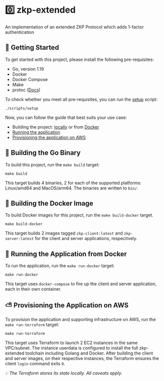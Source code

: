 # :zero: zkp-extended

An implementation of an extended ZKP Protocol which adds 1-factor authentication

## :hatching_chick: Getting Started

To get started with this project, please install the following pre-requisites:

* Go, version 1.19
* Docker
* Docker Compose
* Make
* protoc ([Docs](https://grpc.io/docs/protoc-installation/))

To check whether you meet all pre-requisites, you can run the
[setup](./scripts/setup) script:

```
./scripts/setup
```

Now, you can follow the guide that best suits your use case:

* Building the project: [locally](#beaver-building-the-go-binary) or from [Docker](#whale-building-the-docker-image)
* [Running the application](#whale-running-the-application-from-docker)
* [Provisioning the application on AWS](#partly_sunny-provisioning-the-application-on-aws)

## :beaver: Building the Go Binary

To build this project, run the `make build` target:

```
make build
```

This target builds 4 binaries, 2 for each of the supported platforms:
Linux/amd64 and MacOS/arm64. The binaries are written to `bin/`.

## :whale: Building the Docker Image

To build Docker images for this project, run the `make build-docker` target.

```
make build-docker
```

This target builds 2 images tagged `zkp-client:latest` and `zkp-server:latest`
for the client and server applications, respectively.

## :whale: Running the Application from Docker

To run the application, run the `make run-docker` target:

```
make run-docker
```

This target uses `docker-compose` to fire up the client and server application,
each in their own container.

## :partly_sunny: Provisioning the Application on AWS

To provision the application and supporting infrastructure on AWS, run the `make
run-terraform` target:

```
make run-terraform
```

This target uses Terraform to launch 2 EC2 instances in the same VPC/subnet. The
instance userdata is configured to install the full zkp-extended toolchain
including Golang and Docker. After building the client and server images, on
their respective instances, the Terraform ensures the client `login` command
exits `0`.

:bulb: _The Terraform stores its state locally. All caveats apply._
